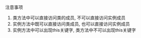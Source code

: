 注意事项
1. 类方法中可以直接访问类的成员, 不可以直接访问实例成员
2. 实例方法中既可以直接访问类成员, 也可以直接访问实例成员
3. 实例方法中可以出现this关键字, 类方法中不可以出现this关键字